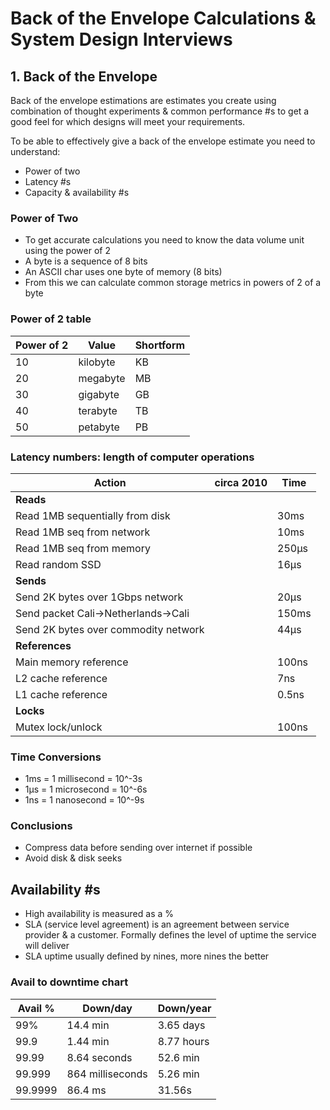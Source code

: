 # Back of the Envelope Calculations & System Design Interviews

## 1. Back of the Envelope
Back of the envelope estimations are estimates you create using combination of thought experiments & common performance #s to get a good feel for which designs will meet your requirements.

To be able to effectively give a back of the envelope estimate you need to understand:
- Power of two
- Latency #s
- Capacity & availability #s

### Power of Two
- To get accurate calculations you need to know the data volume unit using the power of 2
- A byte is a sequence of 8 bits
- An ASCII char uses one byte of memory (8 bits)
- From this we can calculate common storage metrics in powers of 2 of a byte

### Power of 2 table
| Power of 2 | Value | Shortform |
|------------|-------|-----------|
| 10 | kilobyte | KB |
| 20 | megabyte | MB |
| 30 | gigabyte | GB |
| 40 | terabyte | TB |
| 50 | petabyte | PB |

### Latency numbers: length of computer operations
| Action | circa 2010 | Time |
|--------|------------|------|
| **Reads** | | |
| Read 1MB sequentially from disk | | 30ms |
| Read 1MB seq from network | | 10ms |
| Read 1MB seq from memory | | 250μs |
| Read random SSD | | 16μs |
| **Sends** | | |
| Send 2K bytes over 1Gbps network | | 20μs |
| Send packet Cali→Netherlands→Cali | | 150ms |
| Send 2K bytes over commodity network | | 44μs |
| **References** | | |
| Main memory reference | | 100ns |
| L2 cache reference | | 7ns |
| L1 cache reference | | 0.5ns |
| **Locks** | | |
| Mutex lock/unlock | | 100ns |

### Time Conversions
- 1ms = 1 millisecond = 10^-3s
- 1μs = 1 microsecond = 10^-6s
- 1ns = 1 nanosecond = 10^-9s

### Conclusions
- Compress data before sending over internet if possible
- Avoid disk & disk seeks

## Availability #s
- High availability is measured as a %
- SLA (service level agreement) is an agreement between service provider & a customer. Formally defines the level of uptime the service will deliver
- SLA uptime usually defined by nines, more nines the better

### Avail to downtime chart
| Avail % | Down/day | Down/year |
|---------|----------|-----------|
| 99% | 14.4 min | 3.65 days |
| 99.9 | 1.44 min | 8.77 hours |
| 99.99 | 8.64 seconds | 52.6 min |
| 99.999 | 864 milliseconds | 5.26 min |
| 99.9999 | 86.4 ms | 31.56s |

